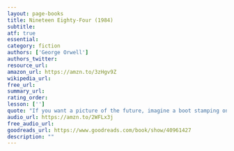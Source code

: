 ```yaml
---
layout: page-books
title: Nineteen Eighty-Four (1984)
subtitle: 
atf: true
essential: 
category: fiction
authors: ['George Orwell']
authors_twitter: 
resource_url: 
amazon_url: https://amzn.to/3zHgv9Z
wikipedia_url: 
free_url: 
summary_url: 
rating_order: 
lesson: ['']
quote: "If you want a picture of the future, imagine a boot stamping on a human face—for ever."
audio_url: https://amzn.to/2WFLx3j
free_audio_url: 
goodreads_url: https://www.goodreads.com/book/show/40961427
description: ""
---
```

